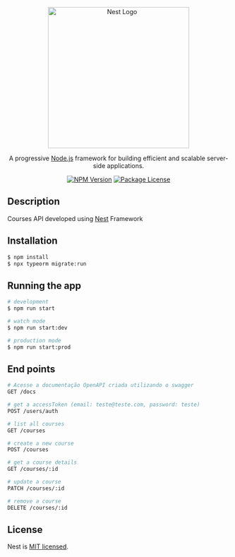 <p align="center">
  <a href="http://nestjs.com/" target="blank"><img src="https://nestjs.com/img/logo_text.svg" width="320" alt="Nest Logo" /></a>
</p>

[circleci-image]: https://img.shields.io/circleci/build/github/nestjs/nest/master?token=abc123def456
[circleci-url]: https://circleci.com/gh/nestjs/nest

  <p align="center">A progressive <a href="http://nodejs.org" target="_blank">Node.js</a> framework for building efficient and scalable server-side applications.</p>
    <p align="center">
<a href="https://www.npmjs.com/~nestjscore" target="_blank"><img src="https://img.shields.io/npm/v/@nestjs/core.svg" alt="NPM Version" /></a>
<a href="https://www.npmjs.com/~nestjscore" target="_blank"><img src="https://img.shields.io/npm/l/@nestjs/core.svg" alt="Package License" /></a>

## Description

Courses API developed using [Nest](https://github.com/nestjs/nest) Framework

## Installation

```bash
$ npm install
$ npx typeorm migrate:run
```

## Running the app

```bash
# development
$ npm run start

# watch mode
$ npm run start:dev

# production mode
$ npm run start:prod
```

## End points

```bash
# Acesse a documentação OpenAPI criada utilizando o swagger
GET /docs

# get a accessToken (email: teste@teste.com, password: teste)
POST /users/auth

# list all courses
GET /courses

# create a new course
POST /courses

# get a course details
GET /courses/:id

# update a course
PATCH /courses/:id

# remove a course
DELETE /courses/:id
```

## License

Nest is [MIT licensed](LICENSE).
